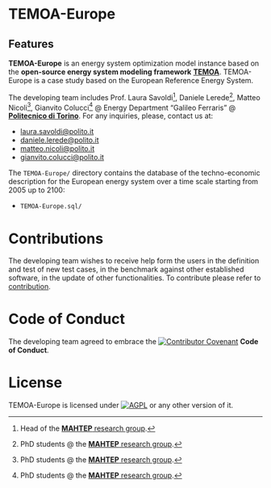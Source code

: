 # TEMOA-Europe

## Features

**TEMOA-Europe** is an energy system optimization model instance based on the **open-source energy system modeling framework** [**TEMOA**](https://temoacloud.com/). TEMOA-Europe is a case study based on the European Reference Energy System.

The developing team includes Prof. Laura Savoldi[^1], Daniele Lerede[^2], Matteo Nicoli[^2], Gianvito Colucci[^2]  @ Energy Department “Galileo Ferraris” @ [**Politecnico di Torino**](https://www.polito.it/). For any inquiries, please, contact us at:
* laura.savoldi@polito.it
* daniele.lerede@polito.it
* matteo.nicoli@polito.it
* gianvito.colucci@polito.it

[^1]: Head of the [**MAHTEP** research group](http://www.mahtep.polito.it/).
[^2]: PhD students @ the [**MAHTEP** research group](http://www.mahtep.polito.it/).

The `TEMOA-Europe/` directory contains the database of the techno-economic description for the European energy system over a time scale starting from 2005 up to 2100:
 - `TEMOA-Europe.sql/`


# Contributions

The developing team wishes to receive help form the users in the definition and test of new test cases, in the benchmark against other established software, in the update of other functionalities.
To contribute please refer to [contribution](CONTRIBUTION.md).

# Code of Conduct

The developing team agreed to embrace the [![Contributor Covenant](https://img.shields.io/badge/Contributor%20Covenant-2.1-4baaaa.svg)](CODE_OF_CONDUCT.md) **Code of Conduct**.
 
 # License
 TEMOA-Europe is licensed under [![AGPL](https://www.gnu.org/graphics/agplv3-with-text-100x42.png)](LICENSE) or any other version of it.
